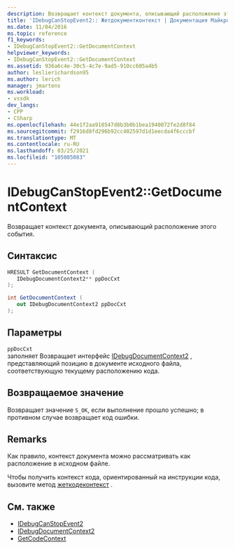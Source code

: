 ```yaml
---
description: Возвращает контекст документа, описывающий расположение этого события.
title: 'IDebugCanStopEvent2:: Жетдокументконтекст | Документация Майкрософт'
ms.date: 11/04/2016
ms.topic: reference
f1_keywords:
- IDebugCanStopEvent2::GetDocumentContext
helpviewer_keywords:
- IDebugCanStopEvent2::GetDocumentContext
ms.assetid: 936a6c4e-30c5-4c7e-9ad5-910cc605a4b5
author: leslierichardson95
ms.author: lerich
manager: jmartens
ms.workload:
- vssdk
dev_langs:
- CPP
- CSharp
ms.openlocfilehash: 44e1f2aa918547d8b3b0b1bea1940072fe2d8f84
ms.sourcegitcommit: f2916d8fd296b92cc402597d1d1eecda4f6cccbf
ms.translationtype: MT
ms.contentlocale: ru-RU
ms.lasthandoff: 03/25/2021
ms.locfileid: "105085083"
---
```

# <a name="idebugcanstopevent2getdocumentcontext"></a>IDebugCanStopEvent2::GetDocumentContext
Возвращает контекст документа, описывающий расположение этого события.

## <a name="syntax"></a>Синтаксис

```cpp
HRESULT GetDocumentContext ( 
   IDebugDocumentContext2** ppDocCxt
);
```

```csharp
int GetDocumentContext ( 
   out IDebugDocumentContext2 ppDocCxt
);
```

## <a name="parameters"></a>Параметры
`ppDocCxt`\
заполняет Возвращает интерфейс [IDebugDocumentContext2](../../../extensibility/debugger/reference/idebugdocumentcontext2.md) , представляющий позицию в документе исходного файла, соответствующую текущему расположению кода.

## <a name="return-value"></a>Возвращаемое значение
 Возвращает значение `S_OK`, если выполнение прошло успешно; в противном случае возвращает код ошибки.

## <a name="remarks"></a>Remarks
 Как правило, контекст документа можно рассматривать как расположение в исходном файле.

 Чтобы получить контекст кода, ориентированный на инструкции кода, вызовите метод [жеткодеконтекст](../../../extensibility/debugger/reference/idebugcanstopevent2-getcodecontext.md) .

## <a name="see-also"></a>См. также
- [IDebugCanStopEvent2](../../../extensibility/debugger/reference/idebugcanstopevent2.md)
- [IDebugDocumentContext2](../../../extensibility/debugger/reference/idebugdocumentcontext2.md)
- [GetCodeContext](../../../extensibility/debugger/reference/idebugcanstopevent2-getcodecontext.md)
